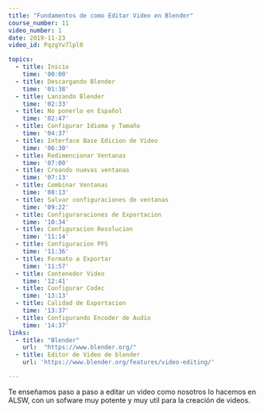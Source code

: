```yaml
---
title: "Fundamentos de como Editar Video en Blender"
course_number: 11
video_number: 1
date: 2019-11-23
video_id: PqzgYv7lpl0

topics:
  - title: Inicio
    time: '00:00'
  - title: Descargando Blender
    time: '01:38'
  - title: Lanzando Blender
    time: '02:33'
  - title: No ponerlo en Español
    time: '02:47'
  - title: Configurar Idioma y Tamaño
    time: '04:37'
  - title: Interface Base Edicion de Video
    time: '06:30'
  - title: Redimencionar Ventanas
    time: '07:00'
  - title: Creando nuevas ventanas
    time: '07:13'
  - title: Combinar Ventanas
    time: '08:13'
  - title: Salvar configuraciones de ventanas
    time: '09:22'
  - title: Configuraraciones de Exportacion
    time: '10:34'
  - title: Configuracion Resolucion
    time: '11:14'
  - title: Configuracion PFS
    time: '11:36'
  - title: Formato a Exportar
    time: '11:57'
  - title: Contenedor Video
    time: '12:41'
  - title: Configurar Codec
    time: '13:13'
  - title: Calidad de Exportacion
    time: '13:37'
  - title: Configurando Encoder de Audio
    time: '14:37'
links:
  - title: "Blender"
    url:  "https://www.blender.org/"
  - title: Editor de Video de blender
    url: 'https://www.blender.org/features/video-editing/'

---
```


Te enseñamos paso a paso a editar un video como nosotros lo hacemos en ALSW, con un sofware muy potente y muy util para la creación de videos.
